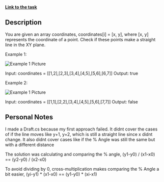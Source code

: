 **[Link to the task](https://leetcode.com/problems/check-if-it-is-a-straight-line/description/)**

## Description

You are given an array coordinates, coordinates[i] = [x, y], where [x, y] represents the coordinate of a point. Check if these points make a straight line in the XY plane.

Example 1:

![Example 1 Picture](https://assets.leetcode.com/uploads/2019/10/15/untitled-diagram-2.jpg)

Input: coordinates = [[1,2],[2,3],[3,4],[4,5],[5,6],[6,7]]
Output: true

Example 2:

![Example 1 Picture](https://assets.leetcode.com/uploads/2019/10/09/untitled-diagram-1.jpg)

Input: coordinates = [[1,1],[2,2],[3,4],[4,5],[5,6],[7,7]]
Output: false

## Personal Notes

I made a Draft.cs because my first approach failed. It didnt cover the cases of if the line moves like y+1, y+2, which
is still a straight line since x didnt change. It also didnt cover cases like if the % Angle was still the same but with a different distance

The solution was calculating and comparing the % angle, 
(y1-y0) / (x1-x0) == (y2-y0) / (x2-x0)

To avoid dividing by 0, cross-multiplication makes comparing the % Angle a bit easier,
(yi​-y1​) * (x1​-x0​) == (y1​-y0​) * (xi​-x1​)